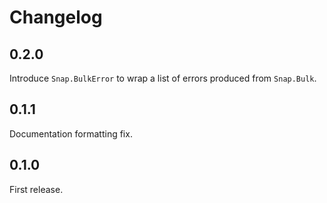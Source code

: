 # Changelog

## 0.2.0

Introduce `Snap.BulkError` to wrap a list of errors produced from
`Snap.Bulk`.

## 0.1.1

Documentation formatting fix.

## 0.1.0

First release.
